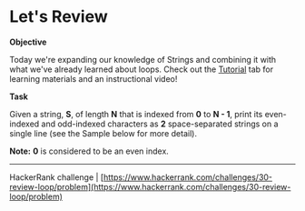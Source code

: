 # Let's Review

**Objective**

Today we're expanding our knowledge of Strings and combining it with what we've already learned about loops. Check out the [Tutorial](https://www.hackerrank.com/challenges/30-review-loop/tutorial) tab for learning materials and an instructional video!

**Task**

Given a string, **S**, of length **N** that is indexed from **0** to **N - 1**, print its even-indexed and odd-indexed characters as **2** space-separated strings on a single line (see the Sample below for more detail).

**Note:** **0** is considered to be an even index.

___

HackerRank challenge | [https://www.hackerrank.com/challenges/30-review-loop/problem](https://www.hackerrank.com/challenges/30-review-loop/problem)
